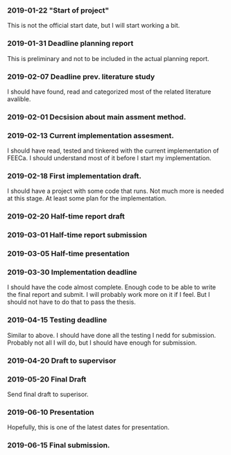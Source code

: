 ### 2019-01-22 "Start of project"
This is not the official start date, but I will start working a bit.

### 2019-01-31 Deadline planning report
This is preliminary and not to be included in the actual planning report.

### 2019-02-07 Deadline prev. literature study
I should have found, read and categorized most of the related literature
avalible.
<!-- TODO Vague goal. This is impossible to complete. -->

### 2019-02-01 Decsision about main assment method.

### 2019-02-13 Current implementation assesment.
I should have read, tested and tinkered with the current implementation of
FEECa. I should understand most of it before I start my implementation.
<!-- TODO Vague goal. This is hard to assess.. -->

### 2019-02-18 First implementation draft.
I should have a project with some code that runs. Not much more is needed at
this stage. At least some plan for the implementation.


### 2019-02-20 Half-time report draft

### 2019-03-01 Half-time report submission

### 2019-03-05 Half-time presentation


### 2019-03-30 Implementation deadline
I should have the code almost complete. Enough code to be able to write the
final report and submit. I will probably work more on it if I feel. But
I should not have to do that to pass the thesis.

### 2019-04-15 Testing deadline
Similar to above. I should have done all the testing I nedd for submission.
Probably not all I will do, but I should have enough for submission.

### 2019-04-20 Draft to supervisor

### 2019-05-20 Final Draft
Send final draft to superisor.

### 2019-06-10 Presentation
Hopefully, this is one of the latest dates for presentation.

### 2019-06-15 Final submission.
